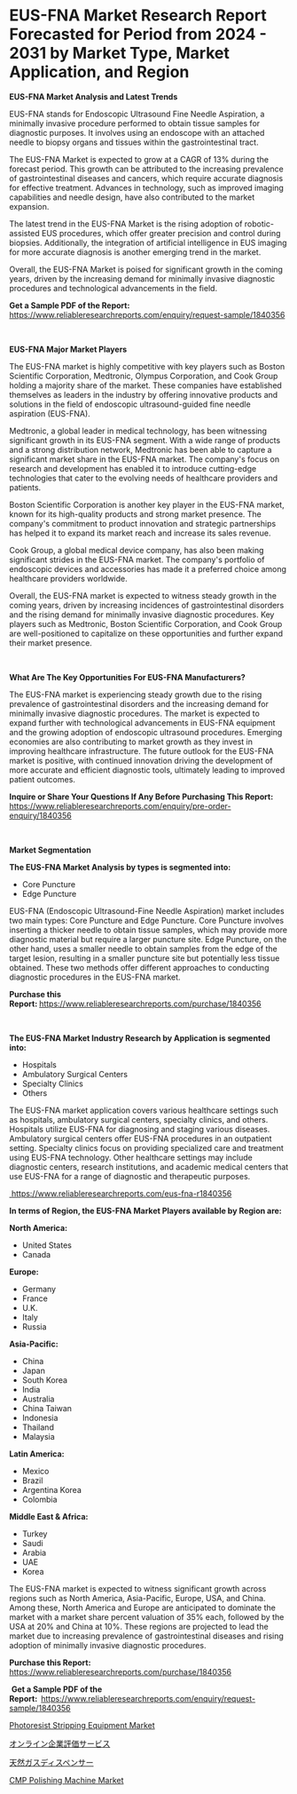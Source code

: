 <p><h1>EUS-FNA Market Research Report Forecasted for Period from 2024 -  2031 by Market Type, Market Application, and Region</h1></p><p><strong>EUS-FNA Market Analysis and Latest Trends</strong></p>
<p><p>EUS-FNA stands for Endoscopic Ultrasound Fine Needle Aspiration, a minimally invasive procedure performed to obtain tissue samples for diagnostic purposes. It involves using an endoscope with an attached needle to biopsy organs and tissues within the gastrointestinal tract. </p><p>The EUS-FNA Market is expected to grow at a CAGR of 13% during the forecast period. This growth can be attributed to the increasing prevalence of gastrointestinal diseases and cancers, which require accurate diagnosis for effective treatment. Advances in technology, such as improved imaging capabilities and needle design, have also contributed to the market expansion.</p><p>The latest trend in the EUS-FNA Market is the rising adoption of robotic-assisted EUS procedures, which offer greater precision and control during biopsies. Additionally, the integration of artificial intelligence in EUS imaging for more accurate diagnosis is another emerging trend in the market.</p><p>Overall, the EUS-FNA Market is poised for significant growth in the coming years, driven by the increasing demand for minimally invasive diagnostic procedures and technological advancements in the field.</p></p>
<p><strong>Get a Sample PDF of the Report:&nbsp;</strong> <a href="https://www.reliableresearchreports.com/enquiry/request-sample/1840356">https://www.reliableresearchreports.com/enquiry/request-sample/1840356</a></p>
<p>&nbsp;</p>
<p><strong>EUS-FNA Major Market Players</strong></p>
<p><p>The EUS-FNA market is highly competitive with key players such as Boston Scientific Corporation, Medtronic, Olympus Corporation, and Cook Group holding a majority share of the market. These companies have established themselves as leaders in the industry by offering innovative products and solutions in the field of endoscopic ultrasound-guided fine needle aspiration (EUS-FNA).</p><p>Medtronic, a global leader in medical technology, has been witnessing significant growth in its EUS-FNA segment. With a wide range of products and a strong distribution network, Medtronic has been able to capture a significant market share in the EUS-FNA market. The company's focus on research and development has enabled it to introduce cutting-edge technologies that cater to the evolving needs of healthcare providers and patients.</p><p>Boston Scientific Corporation is another key player in the EUS-FNA market, known for its high-quality products and strong market presence. The company's commitment to product innovation and strategic partnerships has helped it to expand its market reach and increase its sales revenue.</p><p>Cook Group, a global medical device company, has also been making significant strides in the EUS-FNA market. The company's portfolio of endoscopic devices and accessories has made it a preferred choice among healthcare providers worldwide.</p><p>Overall, the EUS-FNA market is expected to witness steady growth in the coming years, driven by increasing incidences of gastrointestinal disorders and the rising demand for minimally invasive diagnostic procedures. Key players such as Medtronic, Boston Scientific Corporation, and Cook Group are well-positioned to capitalize on these opportunities and further expand their market presence.</p></p>
<p>&nbsp;</p>
<p><strong>What Are The Key Opportunities For EUS-FNA Manufacturers?</strong></p>
<p><p>The EUS-FNA market is experiencing steady growth due to the rising prevalence of gastrointestinal disorders and the increasing demand for minimally invasive diagnostic procedures. The market is expected to expand further with technological advancements in EUS-FNA equipment and the growing adoption of endoscopic ultrasound procedures. Emerging economies are also contributing to market growth as they invest in improving healthcare infrastructure. The future outlook for the EUS-FNA market is positive, with continued innovation driving the development of more accurate and efficient diagnostic tools, ultimately leading to improved patient outcomes.</p></p>
<p><strong>Inquire or Share Your Questions If Any Before Purchasing This Report:</strong> <a href="https://www.reliableresearchreports.com/enquiry/pre-order-enquiry/1840356">https://www.reliableresearchreports.com/enquiry/pre-order-enquiry/1840356</a></p>
<p>&nbsp;</p>
<p><strong>Market Segmentation</strong></p>
<p><strong>The EUS-FNA Market Analysis by types is segmented into:</strong></p>
<p><ul><li>Core Puncture</li><li>Edge Puncture</li></ul></p>
<p><p>EUS-FNA (Endoscopic Ultrasound-Fine Needle Aspiration) market includes two main types: Core Puncture and Edge Puncture. Core Puncture involves inserting a thicker needle to obtain tissue samples, which may provide more diagnostic material but require a larger puncture site. Edge Puncture, on the other hand, uses a smaller needle to obtain samples from the edge of the target lesion, resulting in a smaller puncture site but potentially less tissue obtained. These two methods offer different approaches to conducting diagnostic procedures in the EUS-FNA market.</p></p>
<p><strong>Purchase this Report:&nbsp;</strong><a href="https://www.reliableresearchreports.com/purchase/1840356">https://www.reliableresearchreports.com/purchase/1840356</a></p>
<p>&nbsp;</p>
<p><strong>The EUS-FNA Market Industry Research by Application is segmented into:</strong></p>
<p><ul><li>Hospitals</li><li>Ambulatory Surgical Centers</li><li>Specialty Clinics</li><li>Others</li></ul></p>
<p><p>The EUS-FNA market application covers various healthcare settings such as hospitals, ambulatory surgical centers, specialty clinics, and others. Hospitals utilize EUS-FNA for diagnosing and staging various diseases. Ambulatory surgical centers offer EUS-FNA procedures in an outpatient setting. Specialty clinics focus on providing specialized care and treatment using EUS-FNA technology. Other healthcare settings may include diagnostic centers, research institutions, and academic medical centers that use EUS-FNA for a range of diagnostic and therapeutic purposes.</p></p>
<p><a href="https://www.reliableresearchreports.com/eus-fna-r1840356">&nbsp;https://www.reliableresearchreports.com/eus-fna-r1840356</a></p>
<p><strong>In terms of Region, the EUS-FNA Market Players available by Region are:</strong></p>
<p>
    <p> <strong> North America: </strong>
        <ul>
            <li>United States</li>
            <li>Canada</li>
        </ul>
        </p> 
    <p> <strong> Europe: </strong>
        <ul>
            <li>Germany</li>
            <li>France</li>
            <li>U.K.</li>
            <li>Italy</li>
            <li>Russia</li>
        </ul>
        </p> 
    <p> <strong> Asia-Pacific: </strong>
        <ul>
            <li>China</li>
            <li>Japan</li>
            <li>South Korea</li>
            <li>India</li>
            <li>Australia</li>
            <li>China Taiwan</li>
            <li>Indonesia</li>
            <li>Thailand</li>
            <li>Malaysia</li>
        </ul>
        </p> 
    <p> <strong> Latin America: </strong>
        <ul>
            <li>Mexico</li>
            <li>Brazil</li>
            <li>Argentina Korea</li>
            <li>Colombia</li>
        </ul>
        </p> 
    <p> <strong> Middle East & Africa: </strong>
        <ul>
            <li>Turkey</li>
            <li>Saudi</li>
            <li>Arabia</li>
            <li>UAE</li>
            <li>Korea</li>
        </ul>
    </p>
    </p>
<p><p>The EUS-FNA market is expected to witness significant growth across regions such as North America, Asia-Pacific, Europe, USA, and China. Among these, North America and Europe are anticipated to dominate the market with a market share percent valuation of 35% each, followed by the USA at 20% and China at 10%. These regions are projected to lead the market due to increasing prevalence of gastrointestinal diseases and rising adoption of minimally invasive diagnostic procedures.</p></p>
<p><strong>Purchase this Report: </strong><a href="https://www.reliableresearchreports.com/purchase/1840356">https://www.reliableresearchreports.com/purchase/1840356</a></p>
<p>&nbsp;<strong>Get a Sample PDF of the Report:&nbsp;&nbsp;</strong><a href="https://www.reliableresearchreports.com/enquiry/request-sample/1840356">https://www.reliableresearchreports.com/enquiry/request-sample/1840356</a></p>
<p><strong></strong></p>
<p><p><a href="https://github.com/LibbySpencer2018/Market-Research-Report-List-1/blob/main/photoresist-stripping-equipment-market.md">Photoresist Stripping Equipment Market</a></p><p><a href="https://github.com/dawson566/Market-Research-Report-List-2/blob/main/1138128169778.md">オンライン企業評価サービス</a></p><p><a href="https://github.com/DeonBoer2023/Market-Research-Report-List-2/blob/main/7697939169779.md">天然ガスディスペンサー</a></p><p><a href="https://github.com/amapolalg/Market-Research-Report-List-1/blob/main/cmp-polishing-machine-market.md">CMP Polishing Machine Market</a></p></p>